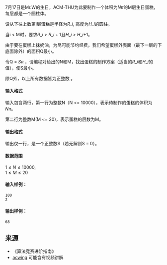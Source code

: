 7月17日是Mr.W的生日，ACM-THU为此要制作一个体积为$Nπ$的M层生日蛋糕，每层都是一个圆柱体。

设从下往上数第i层蛋糕是半径为$R\_i$, 高度为$H\_i$的圆柱。

当i < M时，要求$R\_i$ > $R\_{i+1}$且$H\_i$ > $H\_i$+1。

由于要在蛋糕上抹奶油，为尽可能节约经费，我们希望蛋糕外表面（最下一层的下底面除外）的面积Q最小。

令Q = $Sπ$ ，请编程对给出的N和M，找出蛋糕的制作方案（适当的$R\_i$和$H\_i$的值），使S最小。

除Q外，以上所有数据皆为正整数 。

#### 输入格式

输入包含两行，第一行为整数N（N <= 10000），表示待制作的蛋糕的体积为$Nπ$。

第二行为整数M(M <= 20)，表示蛋糕的层数为M。

#### 输出格式

输出仅一行，是一个正整数S（若无解则S = 0）。

#### 数据范围

$1 \le N \le 10000$,  
$1 \le M \le 20$

#### 输入样例：

```
100
2
```

#### 输出样例：

```
68
```

## 来源 
- 《算法竞赛进阶指南》
- [acwing](https://www.acwing.com/problem/content/170/) 可能含有视频讲解